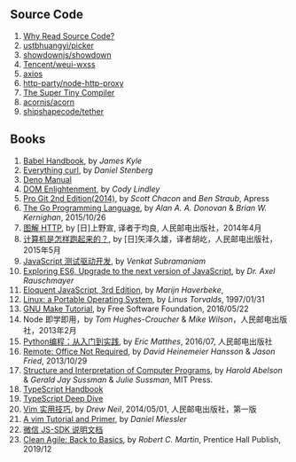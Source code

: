 ## Source Code

1. [Why Read Source Code?](./source-code/README.md)
1. [ustbhuangyi/picker](./source-code/ustbhuangyi/picker/README.md)
1. [showdownjs/showdown](./source-code/showdownjs/showdown/README.md)
1. [Tencent/weui-wxss](./source-code/tencent/weui-wxss/README.md)
1. [axios](./source-code/axios/README.md)
1. [http-party/node-http-proxy](./source-code/http-party/node-http-proxy/README.md)
1. [The Super Tiny Compiler](./source-code/the-super-tiny-compiler/README.md)
1. [acornjs/acorn](./source-code/acorn/README.md)
1. [shipshapecode/tether](./source-code/tether/README.md)

## Books

1. [Babel Handbook](./books/babel-handbook/README.md), by *James Kyle*
1. [Everything curl](https://ec.haxx.se/), by *Daniel Stenberg*
1. [Deno Manual](./books/deno-manual.md)
1. [DOM Enlightenment](./books/dom-enlightenment.md), by *Cody Lindley*
1. [Pro Git 2nd Edition(2014)](./books/pro-git-v2.md), by *Scott Chacon* and *Ben Straub*, Apress
1. [The Go Programming Language](./books/gopl/README.md), by *Alan A. A. Donovan* & *Brian W. Kernighan*, 2015/10/26
1. [图解 HTTP](https://book.douban.com/subject/25863515/), by [日]上野宣, 译者于均良, 人民邮电出版社，2014年4月
1. [计算机是怎样跑起来的？](./books/how-computers-work/README.md), by [日]矢泽久雄，译者胡屹，人民邮电出版社，2015年5月
1. [JavaScript 测试驱动开发](./books/test-driving-javascript-applications.md), by *Venkat Subramaniam*
1. [Exploring ES6, Upgrade to the next version of JavaScript](http://exploringjs.com/es6/index.html), by *Dr. Axel Rauschmayer*
1. [Eloquent JavaScript, 3rd Edition](./books/eloquent-javascript-v3.md), by *Marijn Haverbeke*, 
1. [Linux: a Portable Operating System](https://www.cs.helsinki.fi/u/kutvonen/index_files/linus.pdf), by *Linus Torvalds*, 1997/01/31
1. [GNU Make Tutorial](http://www.gnu.org/software/make/manual/html_node/index.html), by Free Software Foundation, 2016/05/22
1. Node 即学即用，by *Tom Hughes-Croucher* & *Mike Wilson*，人民邮电出版社，2013年2月
1. [Python编程：从入门到实践](./books/python-crash-course.md), by *Eric Matthes*, 2016/07, 人民邮电出版社
1. [Remote: Office Not Required](./books/remote-office-not-required.md), by *David Heinemeier Hansson* & *Jason Fried*, 2013/10/29
1. [Structure and Interpretation of Computer Programs](https://mitpress.mit.edu/sicp/full-text/book/book.html), by *Harold Abelson* & *Gerald Jay Sussman* & *Julie Sussman*, MIT Press.
1. [TypeScript Handbook](./books/typescript-handbook/README.md)
1. [TypeScript Deep Dive](https://github.com/basarat/typescript-book/)
1. [Vim 实用技巧](./books/practical-vim.md), by *Drew Neil*, 2014/05/01, 人民邮电出版社，第一版
1. [A vim Tutorial and Primer](https://danielmiessler.com/study/vim/), by *Daniel Miessler*
1. [微信 JS-SDK 说明文档](sdks/weixin.md)
1. [Clean Agile: Back to Basics](./books/clean-agile_back-to-basics.md), by *Robert C. Martin*, Prentice Hall Publish, 2019/12
